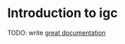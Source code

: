 # Introduction to igc

TODO: write [great documentation](http://jacobian.org/writing/great-documentation/what-to-write/)
